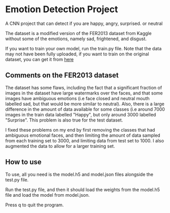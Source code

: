 # Emotion Detection Project

A CNN project that can detect if you are happy, angry, surprised. or neutral

The dataset is a modified version of the FER2013 dataset from Kaggle without some of the emotions, namely sad, frightened, and disgust.

If you want to train your own model, run the train.py file.
Note that the data may not have been fully uploaded, if you want to train on the original dataset, you can get it from [here](https://www.kaggle.com/datasets/msambare/fer2013)


## Comments on the FER2013 dataset
The dataset has some flaws, including the fact that a significant fraction of images in the dataset have large watermarks over the faces, and that some images have ambiguous emotions (i.e face closed and neutral mouth labelled sad, but that would be more similar to neutral). Also, there is a large difference in the amount of data available for some classes (i.e around 7000 images in the train data labelled "Happy", but only around 3000 labelled "Surprise". This problem is also true for the test dataset.

I fixed these problems on my end by first removing the classes that had ambiguous emotional faces, and then limiting the amount of data sampled from each training set to 3000, and limiting data from test set to 1000. I also augmented the data to allow for a larger training set.


## How to use
To use, all you need is the model.h5 and model.json files alongside the test.py file.

Run the test.py file, and then it should load the weights from the model.h5 file and load the model from model.json.

Press q to quit the program.
